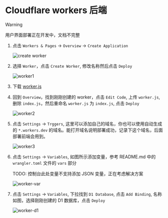 # Cloudflare workers 后端

> [!WARNING]
> 用户界面部署正在开发中，文档不完整

1. 点击 `Workers & Pages` -> `Overview` -> `Create Application`

    ![create worker](/ui_install/worker_home.png)

2. 选择 `Worker`，点击 `Create Worker`, 修改名称然后点击 `Deploy`

    ![worker1](/ui_install/worker-1.png)

3. 下载 [worker.js](https://github.com/dreamhunter2333/cloudflare_temp_email/releases/latest/download/worker.js)

4. 回到 `Overview`，找到刚刚创建的 worker，点击 `Edit Code`, 上传 `worker.js`, 删除 `index.js`，然后重命名 `worker.js` 为 `index.js`, 点击 `Deploy`

    ![worker2](/ui_install/worker-2.png)

5. 点击 `Settings` -> `Trggers`, 这里可以添加自己的域名，你也可以使用自动生成的 `*.workers.dev` 的域名。能打开域名说明部署成功，记录下这个域名，后面部署前端会用到。

    ![worker3](/ui_install/worker-3.png)

6. 点击 `Settings` -> `Variables`, 如图所示添加变量，参考 README.md 中的 `wrangler.toml` 文件的 `vars` 部分

    TODO: 控制台此处变量不支持添加 JSON 变量，正在考虑解决方案

    ![worker-var](/ui_install/worker-var.png)

7. 点击 `Settings` -> `Variables`, 下拉找到 `D1 Database`, 点击 `Add Binding`, 名称如图，选择刚刚创建的 D1 数据库，点击 `Deploy`

    ![worker-d1](/ui_install/worker-d1.png)
